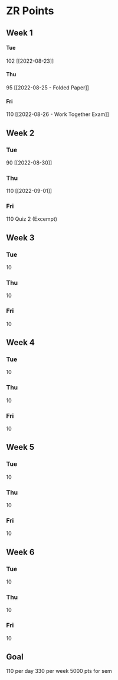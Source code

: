 # ZR Points
## Week 1
#### Tue 
102
[[2022-08-23]]

#### Thu
95
[[2022-08-25 - Folded Paper]]

#### Fri
110
[[2022-08-26 - Work Together Exam]]

## Week 2
### Tue
90
[[2022-08-30]]

### Thu
110
[[2022-09-01]]

### Fri
110
Quiz 2 (Excempt)

## Week 3
### Tue
10

### Thu
10

### Fri
10

## Week 4
### Tue
10

### Thu
10

### Fri
10

## Week 5
### Tue
10

### Thu
10

### Fri
10

## Week 6
### Tue
10

### Thu
10

### Fri
10


## Goal
110 per day
330 per week
5000 pts for sem